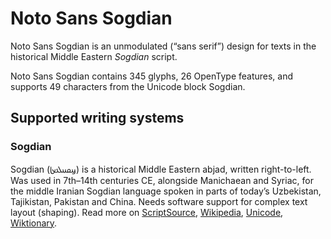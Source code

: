 
# Noto Sans Sogdian

Noto Sans Sogdian is an unmodulated (“sans serif”) design for texts in the historical Middle Eastern _Sogdian_ script. 

Noto Sans Sogdian contains 345 glyphs, 26 OpenType features, and supports 49 characters from the Unicode block Sogdian.


## Supported writing systems


### Sogdian

Sogdian (𐼼𐼴𐼶𐼹𐼷𐼸‎) is a historical Middle Eastern abjad, written right-to-left. Was used in 7th–14th centuries CE, alongside Manichaean and Syriac, for the middle Iranian Sogdian language spoken in parts of today’s Uzbekistan, Tajikistan, Pakistan and China. Needs software support for complex text layout (shaping). Read more on [ScriptSource](https://scriptsource.org/scr/Sogd), [Wikipedia](https://en.wikipedia.org/wiki/ISO_15924:Sogd), [Unicode](https://www.unicode.org/versions/Unicode13.0.0/ch14.pdf#G49476), [Wiktionary](https://en.wiktionary.org/wiki/Category:Sogdian_script).

